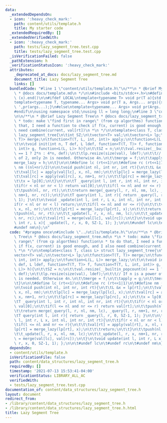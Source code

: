 ```yaml
---
data:
  _extendedDependsOn:
  - icon: ':heavy_check_mark:'
    path: content/utils/template.h
    title: My starter code
  _extendedRequiredBy: []
  _extendedVerifiedWith:
  - icon: ':heavy_check_mark:'
    path: tests/lazy_segment_tree.test.cpp
    title: tests/lazy_segment_tree.test.cpp
  _isVerificationFailed: false
  _pathExtension: h
  _verificationStatusIcon: ':heavy_check_mark:'
  attributes:
    _deprecated_at_docs: docs/lazy_segment_tree.md
    document_title: Lazy Segment Tree
    links: []
  bundledCode: "#line 1 \"content/utils/template.h\"\n/**\n * @brief My starter code\n\
    \ * @docs docs/template.md\n */\n\n#include <bits/stdc++.h>\n#define all(x) (x).begin(),\
    \ (x).end()\n\n#ifdef LOCAL\ntemplate<typename T> void pr(T a){std::cerr<<a<<std::endl;}\n\
    template<typename T, typename... Args> void pr(T a, Args... args){std::cerr<<a<<'\
    \ ',pr(args...);}\n#else\ntemplate<typename... Args> void pr(Args... args){}\n\
    #endif\n\nusing namespace std;\nusing ll = long long;\n#line 3 \"content/data_structures/lazy_segment_tree.h\"\
    \n\n/**\n * @brief Lazy Segment Tree\n * @docs docs/lazy_segment_tree.md\n *\n\
    \ * todo: make \"find first in range\" (from cp algorthms) function\n * to do\
    \ that, I need a function to check if f(x, current) is good enough, and I also\
    \ need combine(current, val[rt])\n *\n */\n\ntemplate<class T, class L> struct\
    \ lazy_segment_tree{\n\tint SZ;\n\tvector<T> val;\n\tvector<L> lp;\n\tfunction<T(T,\
    \ T)> merge;\n\tfunction<T(T, L, int, int)> apply;\n\tfunction<L(L, L)> merge_lazy;\n\
    \t\n\tvoid init(int n, T def, L ldef, function<T(T, T)> f, function<T(T, L, int,\
    \ int)> g, function<L(L, L)> h){\n\t\tSZ = n;\n\t\tval.resize(__builtin_popcount(n)\
    \ == 1 ? 2*n : 4*n, def);\n\t\tlp.resize(size(val), ldef);\n\t\t// If n is a power\
    \ of 2, only 2n is needed. Otherwise 4n.\n\t\tmerge = f;\n\t\tapply = g;\n\t\t\
    merge_lazy = h;\n\t}\n\n\t#define lc (rt<<1)\n\t#define rc (rt<<1|1)\n\t#define\
    \ nm ((nl+nr)/2)\n\n\tvoid push(int nl, int nr, int rt){\n\t\tL &x = lp[rt];\n\
    \t\tval[lc] = apply(val[lc], x, nl, nm);\n\t\tlp[lc] = merge_lazy(lp[lc], x);\n\
    \t\tval[rc] = apply(val[rc], x, nm+1, nr);\n\t\tlp[rc] = merge_lazy(lp[rc], x);\n\
    \t\tx = lp[0];\n\t}\n\t\n\tT _query(int l, int r, int nl, int nr, int rt){\n\t\
    \tif(r < nl or nr < l) return val[0];\n\t\tif(l <= nl and nr <= r) return val[rt];\n\
    \t\tpush(nl, nr, rt);\n\t\treturn merge(_query(l, r, nl, nm, lc), _query(l, r,\
    \ nm+1, nr, rc));\n\t}\n\tT query(int l, int r){ return _query(l, r, 0, SZ-1,\
    \ 1); }\n\t\n\tvoid _update(int l, int r, L x, int nl, int nr, int rt){\n\t\t\
    if(r < nl or nr < l) return;\n\t\tif(l <= nl and nr <= r){\n\t\t\tval[rt] = apply(val[rt],\
    \ x, nl, nr);\n\t\t\tlp[rt] = merge_lazy(lp[rt], x);\n\t\t\treturn;\n\t\t}\n\t\
    \tpush(nl, nr, rt);\n\t\t_update(l, r, x, nl, nm, lc);\n\t\t_update(l, r, x, nm+1,\
    \ nr, rc);\n\t\tval[rt] = merge(val[lc], val[rc]);\n\t}\n\tvoid update(int l,\
    \ int r, L x){ _update(l, r, x, 0, SZ-1, 1); };\n\n\t#undef lc\n\t#undef rc\n\t\
    #undef nm\n};\n"
  code: "#pragma once\n#include \"../utils/template.h\"\n\n/**\n * @brief Lazy Segment\
    \ Tree\n * @docs docs/lazy_segment_tree.md\n *\n * todo: make \"find first in\
    \ range\" (from cp algorthms) function\n * to do that, I need a function to check\
    \ if f(x, current) is good enough, and I also need combine(current, val[rt])\n\
    \ *\n */\n\ntemplate<class T, class L> struct lazy_segment_tree{\n\tint SZ;\n\t\
    vector<T> val;\n\tvector<L> lp;\n\tfunction<T(T, T)> merge;\n\tfunction<T(T, L,\
    \ int, int)> apply;\n\tfunction<L(L, L)> merge_lazy;\n\t\n\tvoid init(int n, T\
    \ def, L ldef, function<T(T, T)> f, function<T(T, L, int, int)> g, function<L(L,\
    \ L)> h){\n\t\tSZ = n;\n\t\tval.resize(__builtin_popcount(n) == 1 ? 2*n : 4*n,\
    \ def);\n\t\tlp.resize(size(val), ldef);\n\t\t// If n is a power of 2, only 2n\
    \ is needed. Otherwise 4n.\n\t\tmerge = f;\n\t\tapply = g;\n\t\tmerge_lazy = h;\n\
    \t}\n\n\t#define lc (rt<<1)\n\t#define rc (rt<<1|1)\n\t#define nm ((nl+nr)/2)\n\
    \n\tvoid push(int nl, int nr, int rt){\n\t\tL &x = lp[rt];\n\t\tval[lc] = apply(val[lc],\
    \ x, nl, nm);\n\t\tlp[lc] = merge_lazy(lp[lc], x);\n\t\tval[rc] = apply(val[rc],\
    \ x, nm+1, nr);\n\t\tlp[rc] = merge_lazy(lp[rc], x);\n\t\tx = lp[0];\n\t}\n\t\n\
    \tT _query(int l, int r, int nl, int nr, int rt){\n\t\tif(r < nl or nr < l) return\
    \ val[0];\n\t\tif(l <= nl and nr <= r) return val[rt];\n\t\tpush(nl, nr, rt);\n\
    \t\treturn merge(_query(l, r, nl, nm, lc), _query(l, r, nm+1, nr, rc));\n\t}\n\
    \tT query(int l, int r){ return _query(l, r, 0, SZ-1, 1); }\n\t\n\tvoid _update(int\
    \ l, int r, L x, int nl, int nr, int rt){\n\t\tif(r < nl or nr < l) return;\n\t\
    \tif(l <= nl and nr <= r){\n\t\t\tval[rt] = apply(val[rt], x, nl, nr);\n\t\t\t\
    lp[rt] = merge_lazy(lp[rt], x);\n\t\t\treturn;\n\t\t}\n\t\tpush(nl, nr, rt);\n\
    \t\t_update(l, r, x, nl, nm, lc);\n\t\t_update(l, r, x, nm+1, nr, rc);\n\t\tval[rt]\
    \ = merge(val[lc], val[rc]);\n\t}\n\tvoid update(int l, int r, L x){ _update(l,\
    \ r, x, 0, SZ-1, 1); };\n\n\t#undef lc\n\t#undef rc\n\t#undef nm\n};"
  dependsOn:
  - content/utils/template.h
  isVerificationFile: false
  path: content/data_structures/lazy_segment_tree.h
  requiredBy: []
  timestamp: '2021-07-13 15:53:41-04:00'
  verificationStatus: LIBRARY_ALL_AC
  verifiedWith:
  - tests/lazy_segment_tree.test.cpp
documentation_of: content/data_structures/lazy_segment_tree.h
layout: document
redirect_from:
- /library/content/data_structures/lazy_segment_tree.h
- /library/content/data_structures/lazy_segment_tree.h.html
title: Lazy Segment Tree
---
```

